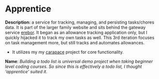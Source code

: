 # Apprentice

**Description:** a service for tracking, managing, and persisting tasks/chores data. It is part of the larger family website and sits behind the gateway service [erebor](https://github.com/tdeslauriers/erebor). It began as an allowance tracking application only, but I quickly hijacked it to track my own tasks as well. This 3rd iteration focuses on task management more, but still tracks and automates allowances.

- It utilizes my my [carapace](https://github.com/tdeslauriers/carapace) project for core functionality.

**Name**: _Building a todo list is universal demo project when taking beginner level coding courses. So since this is effectively a todo list, I thought 'apprentice' suited it._
